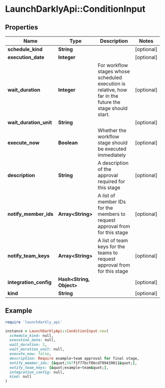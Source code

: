 # LaunchDarklyApi::ConditionInput

## Properties

| Name | Type | Description | Notes |
| ---- | ---- | ----------- | ----- |
| **schedule_kind** | **String** |  | [optional] |
| **execution_date** | **Integer** |  | [optional] |
| **wait_duration** | **Integer** | For workflow stages whose scheduled execution is relative, how far in the future the stage should start. | [optional] |
| **wait_duration_unit** | **String** |  | [optional] |
| **execute_now** | **Boolean** | Whether the workflow stage should be executed immediately | [optional] |
| **description** | **String** | A description of the approval required for this stage | [optional] |
| **notify_member_ids** | **Array&lt;String&gt;** | A list of member IDs for the members to request approval from for this stage | [optional] |
| **notify_team_keys** | **Array&lt;String&gt;** | A list of team keys for the teams to request approval from for this stage | [optional] |
| **integration_config** | **Hash&lt;String, Object&gt;** |  | [optional] |
| **kind** | **String** |  | [optional] |

## Example

```ruby
require 'launchdarkly_api'

instance = LaunchDarklyApi::ConditionInput.new(
  schedule_kind: null,
  execution_date: null,
  wait_duration: 2,
  wait_duration_unit: null,
  execute_now: false,
  description: Require example-team approval for final stage,
  notify_member_ids: [&quot;507f1f77bcf86cd799439011&quot;],
  notify_team_keys: [&quot;example-team&quot;],
  integration_config: null,
  kind: null
)
```

